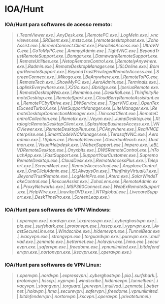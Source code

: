 # IOA/Hunt 

### IOA/Hunt para softwares de acesso remoto:

> (.*TeamViewer.exe.*|.*AnyDesk.exe.*|.*RemotePC.exe.*|.*LogMeIn.exe.*|.*vncviewer.exe.*|.*SRClient.exe.*|.*mstsc.exe.*|.*remotedesktophost.exe.*|.*ZohoAssist.exe.*|.*ScreenConnect.Client.exe.*|.*ParallelsAccess.exe.*|.*UltraVNC.exe.*|.*GoToMyPC.exe.*|.*AmmyyAdmin.exe.*|.*TightVNC.exe.*|.*BeyondTrustRemoteSupport.exe.*|.*Bomgar.exe.*|.*DamewareRemoteSupport.exe.*|.*RemoteUtilities.exe.*|.*NetopRemoteControl.exe.*|.*RemotelyAnywhere.exe.*|.*Radmin.exe.*|.*RemoteDesktopManager.exe.*|.*ISLOnline.exe.*|.*BomgarRemoteSupport.exe.*|.*BeyondTrustPrivilegedRemoteAccess.exe.*|.*ScreenConnect.exe.*|.*Mikogo.exe.*|.*BeAnywhere.exe.*|.*RemoteToPC.exe.*|.*RemoteTech.exe.*|.*ShowMyPC.exe.*|.*AeroAdmin.exe.*|.*Terminals.exe.*|.*LaplinkEverywhere.exe.*|.*X2Go.exe.*|.*Gbridge.exe.*|.*IperiusRemote.exe.*|.*RemoteDesktopWeb.exe.*|.*Remmina.exe.*|.*DeskRoll.exe.*|.*ThinfinityRemoteDesktop.exe.*|.*RemoteSpark.exe.*|.*CloudBerryRemoteAssistant.exe.*|.*RemotePCbyIDrive.exe.*|.*DWService.exe.*|.*TigerVNC.exe.*|.*OpenTextExceedTurboX.exe.*|.*NetSupportManager.exe.*|.*LiteManager.exe.*|.*RemoteDesktopConnectionManager.exe.*|.*ThincastClient.exe.*|.*RemoteControlCollection.exe.*|.*Remotix.exe.*|.*Veyon.exe.*|.*JumpDesktop.exe.*|.*XtralogicRemoteDesktopClient.exe.*|.*SplashtopBusinessAccess.exe.*|.*VNCViewer.exe.*|.*RemoteDesktopPlus.exe.*|.*PCAnywhere.exe.*|.*RealVNCEnterprise.exe.*|.*SmartCodeVNCManager.exe.*|.*TerasoftVNC.exe.*|.*Aeroadmin.exe.*|.*TSplus.exe.*|.*RemoteView.exe.*|.*GoverlanReach.exe.*|.*Dualmon.exe.*|.*VisualHelpdesk.exe.*|.*WebexSupport.exe.*|.*Impero.exe.*|.*eBLVDRemoteDesktop.exe.*|.*Onyxbits.exe.*|.*DWSRemoteControl.exe.*|.*InTouchApp.exe.*|.*FastSupport.exe.*|.*SupportYourCustomer.exe.*|.*SupremoRemoteDesktop.exe.*|.*CloudDesk.exe.*|.*RemoteAccessPlus.exe.*|.*Teleport.exe.*|.*ScreenMeet.exe.*|.*RemoteAccessTool.exe.*|.*AnyplaceControl.exe.*|.*OneClickAdmin.exe.*|.*ISLAlwaysOn.exe.*|.*ThinfinityVirtualUI.exe.*|.*BeyondTrustRemote.exe.*|.*LogMeInPro.exe.*|.*Atera.exe.*|.*SolarWindsTakeControl.exe.*|.*RescueAssist.exe.*|.*ZohoLens.exe.*|.*RemoteAdmin.exe.*|.*ProxyNetworks.exe.*|.*MSP360Connect.exe.*|.*WebExRemoteSupport.exe.*|.*HelpWire.exe.*|.*InuvikaOVD.exe.*|.*NTRglobal.exe.*|.*LivecareSupport.exe.*|.*DeskTimePro.exe.*|.*ScreenLeap.exe.*)

### IOA/Hunt para softwares de VPN Windows:

> (.*openvpn.exe.*|.*nordvpn.exe.*|.*expressvpn.exe.*|.*cyberghostvpn.exe.*|.*pia.exe.*|.*surfshark.exe.*|.*protonvpn.exe.*|.*hsscp.exe.*|.*vyprvpn.exe.*|.*AvastSecureLine.exe.*|.*Windscribe.exe.*|.*hidemevpn.exe.*|.*TunnelBear.exe.*|.*ivacyvpn.exe.*|.*strongvpn.exe.*|.*torguardvpn.exe.*|.*purevpn.exe.*|.*mullvad.exe.*|.*zenmate.exe.*|.*betternet.exe.*|.*holavpn.exe.*|.*hma.exe.*|.*securevpn.exe.*|.*safervpn.exe.*|.*freedome.exe.*|.*vpnunlimited.exe.*|.*bitdefendervpn.exe.*|.*nortonvpn.exe.*|.*kscvpn.exe.*|.*operavpn.exe.*)

### IOA/Hunt para softwares de VPN Linux:
> (.*openvpn.*|.*nordvpn.*|.*expressvpn.*|.*cyberghostvpn.*|.*pia.*|.*surfshark.*|.*protonvpn.*|.*hsscp.*|.*vyprvpn.*|.*windscribe.*|.*hidemevpn.*|.*tunnelbear.*|.*ivacyvpn.*|.*strongvpn.*|.*torguard.*|.*purevpn.*|.*mullvad.*|.*zenmate.*|.*betternet.*|.*holavpn.*|.*hma.*|.*securevpn.*|.*safervpn.*|.*freedome.*|.*vpnunlimited.*|.*bitdefendervpn.*|.*nortonvpn.*|.*kscvpn.*|.*operavpn.*|.*privatetunnel.*)

